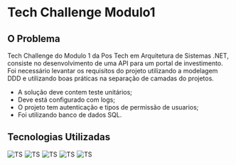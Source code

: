 # Tech Challenge Modulo1

## O Problema

Tech Challenge do Modulo 1 da Pos Tech em Arquitetura de Sistemas .NET, consiste no desenvolvimento de uma API para um portal de investimento. Foi necessário levantar os requisitos do projeto utilizando a modelagem DDD e utilizando boas práticas na separação de camadas do projetos.


* A solução deve contem teste unitários;
* Deve está configurado com logs;
* O projeto tem autenticação e tipos de permissão de usuarios;
* Foi utilizando banco de dados SQL.

## Tecnologias Utilizadas
<div style="display: flex; flex-direction: row; gap: 5px;">
  <img align="center" alt="TS" src="https://img.shields.io/badge/Angular-DD0031?style=for-the-badge&logo=angular&logoColor=white">
   <img align="center" alt="TS" src="https://img.shields.io/badge/TypeScript-007ACC?style=for-the-badge&logo=typescript&logoColor=white">
   <img align="center" alt="TS" src="https://img.shields.io/badge/Sass-CC6699?style=for-the-badge&logo=sass&logoColor=white">
 <img align="center" alt="TS" src="https://img.shields.io/badge/C%23-239120?style=for-the-badge&logo=c-sharp&logoColor=white">
<img align="center" alt="TS" src="https://img.shields.io/badge/.NET-5C2D91?style=for-the-badge&logo=.net&logoColor=white">

</div>
